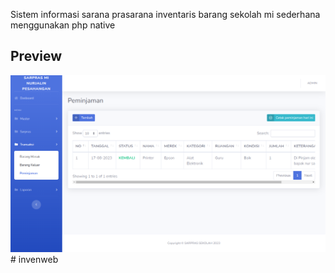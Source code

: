 Sistem informasi sarana prasarana inventaris barang sekolah mi sederhana menggunakan php native

## Preview

![Preview 1](https://raw.githubusercontent.com/snowfluke/sistem-informasi-sarana-prasarana-inventaris-barang-sekolah-mi-php/main/screenshots/Screenshot_2023-09-13-23-39-25_5296.png)
#   i n v e n w e b 
 
 